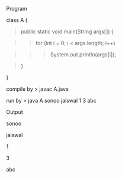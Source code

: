 Program

class A {

> public static void main(String args\[\]) {

> > for (int i = 0; i \< args.length; i++)

> > > System.out.println(args\[i\]);

> }

}

compile by \> javac A.java

run by \> java A sonoo jaiswal 1 3 abc

Output

sonoo

jaiswal

1

3

abc